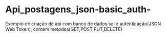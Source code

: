 # Api_postagens_json-basic_auth-
Exemplo de criação de api com banco de dados sql e autenticação(JSON Web Token), contém metodos(GET,POST,PUT,DELETE) 
